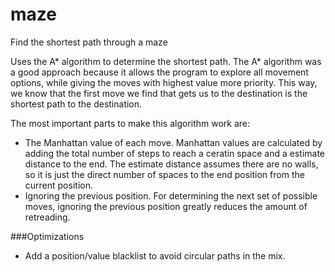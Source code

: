 maze
====

Find the shortest path through a maze

Uses the A* algorithm to determine the shortest path.
The A* algorithm was a good approach because it allows the program to explore all movement options, while giving the moves with highest value more priority.
This way, we know that the first move we find that gets us to the destination is the shortest path to the destination.


The most important parts to make this algorithm work are:
+ The Manhattan value of each move. Manhattan values are calculated by adding the total number of steps to reach a ceratin space and a estimate distance to the end.
The estimate distance assumes there are no walls, so it is just the direct number of spaces to the end position from the current position.
+ Ignoring the previous position. For determining the next set of possible moves, ignoring the previous position greatly reduces the amount of retreading.


###Optimizations
+ Add a position/value blacklist to avoid circular paths in the mix.
